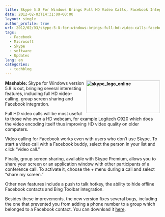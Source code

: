 ```yaml
---
title: Skype 5.8 For Windows Brings Full HD Video Calls, Facebook Integration
date: 2012-02-03T14:31:00+00:00
layout: single
author_profile: true
url: 2012/02/03/skype-5-8-for-windows-brings-full-hd-video-calls-facebook-integration/
tags:
  - Facebook
  - Microsoft
  - Skype
  - software
  - Updates
lang: en
categories: 
  - techblog
---
```

**[<img title="skype_logo_online" border="0" alt="skype_logo_online" align="right" src="http://lh3.ggpht.com/-iaexQQCmapg/Tyvod8jA_tI/AAAAAAAAEd4/LjIbI3ANknM/skype_logo_online_thumb%25255B1%25255D.png?imgmax=800" width="240" height="106" />](http://lh5.ggpht.com/-ZdvZfQiiiKU/Tyvny52qKMI/AAAAAAAAEdw/DKEhJu1V2Yo/s1600-h/skype_logo_online%25255B3%25255D.png)Mashable:** Skype for Windows version 5.8 is out, bringing several interesting features, including full HD video-calling, group screen sharing and Facebook integration. 

Full HD video calls will be most useful to those who own a HD webcam, for example Logitech C920 which does the video encoding itself thus improving HD video quality on older computers. 

Video calling for Facebook works even with users who don’t use Skype. To start a video call with a Facebook buddy, select the person in your list and click “video call.” 

Finally, group screen sharing, available with Skype Premium, allows you to share your screen or an application window with other participants of a conference call. To activate it, choose the + menu during a call and select “share my screen.” 

Other new features include a push to talk hotkey, the ability to hide offline Facebook contacts and Bing Toolbar integration. 

Besides these improvements, the new version fixes several bugs, including the one that prevented you from adding a phone number to a group which belonged to a Facebook contact. You can download it <a href="http://www.skype.com/go/getskype" target="_blank">here</a>.